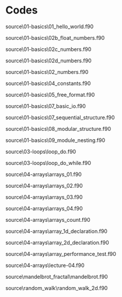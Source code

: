 # Codes

source\01-basics\01_hello_world.f90

source\01-basics\02b_float_numbers.f90

source\01-basics\02c_numbers.f90

source\01-basics\02d_numbers.f90

source\01-basics\02_numbers.f90

source\01-basics\04_constants.f90

source\01-basics\05_free_format.f90

source\01-basics\07_basic_io.f90

source\01-basics\07_sequential_structure.f90

source\01-basics\08_modular_structure.f90

source\01-basics\09_module_nesting.f90

source\03-loops\loop_do.f90

source\03-loops\loop_do_while.f90

source\04-arrays\arrays_01.f90

source\04-arrays\arrays_02.f90

source\04-arrays\arrays_03.f90

source\04-arrays\arrays_04.f90

source\04-arrays\arrays_count.f90

source\04-arrays\array_1d_declaration.f90

source\04-arrays\array_2d_declaration.f90

source\04-arrays\array_performance_test.f90

source\04-arrays\lecture-04.f90

source\mandelbrot_fractal\mandelbrot.f90

source\random_walk\random_walk_2d.f90